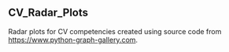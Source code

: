 ## CV_Radar_Plots

Radar plots for CV competencies created using source code from https://www.python-graph-gallery.com.

